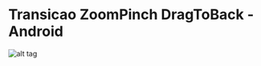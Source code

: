 # Transicao ZoomPinch DragToBack - Android

![alt tag](https://github.com/ifucolo/ZoomPich-Android/blob/master/gif.gif)




